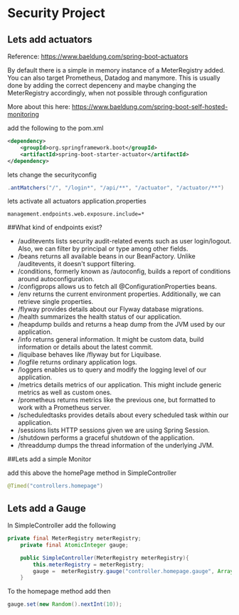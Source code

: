 # Security Project

## Lets add actuators
Reference: https://www.baeldung.com/spring-boot-actuators

By default there is a simple in memory instance of a MeterRegistry added. You can also target Prometheus, Datadog and manymore.
This is usually done by adding the correct depenceny and maybe changing the MeterRegistry accordingly, when not possible through configuration

More about this here:
https://www.baeldung.com/spring-boot-self-hosted-monitoring

add the following to the pom.xml
```xml
<dependency>
    <groupId>org.springframework.boot</groupId>
    <artifactId>spring-boot-starter-actuator</artifactId>
</dependency>
```
lets change the securityconfig
```java
.antMatchers("/", "/login*", "/api/**", "/actuator", "/actuator/**")
```
lets activate all actuators
application.properties
```properties
management.endpoints.web.exposure.include=*
```

##What kind of endpoints exist?

- /auditevents lists security audit-related events such as user login/logout. Also, we can filter by principal or type among other fields.
- /beans returns all available beans in our BeanFactory. Unlike /auditevents, it doesn't support filtering.
- /conditions, formerly known as /autoconfig, builds a report of conditions around autoconfiguration.
- /configprops allows us to fetch all @ConfigurationProperties beans.
- /env returns the current environment properties. Additionally, we can retrieve single properties.
- /flyway provides details about our Flyway database migrations.
- /health summarizes the health status of our application.
- /heapdump builds and returns a heap dump from the JVM used by our application.
- /info returns general information. It might be custom data, build information or details about the latest commit.
- /liquibase behaves like /flyway but for Liquibase.
- /logfile returns ordinary application logs.
- /loggers enables us to query and modify the logging level of our application.
- /metrics details metrics of our application. This might include generic metrics as well as custom ones.
- /prometheus returns metrics like the previous one, but formatted to work with a Prometheus server.
- /scheduledtasks provides details about every scheduled task within our application.
- /sessions lists HTTP sessions given we are using Spring Session.
- /shutdown performs a graceful shutdown of the application.
- /threaddump dumps the thread information of the underlying JVM.

##Lets add a simple Monitor

add this above the homePage method in SimpleController
```java
@Timed("controllers.homepage")
```

## Lets add a Gauge

In SimpleController add the following

```java
private final MeterRegistry meterRegistry;
    private final AtomicInteger gauge;

    public SimpleController(MeterRegistry meterRegistry){
        this.meterRegistry = meterRegistry;
        gauge =  meterRegistry.gauge("controller.homepage.gauge", Arrays.asList(), new AtomicInteger());
    } 
```

To the homepage method add then
```java
gauge.set(new Random().nextInt(10));
```
